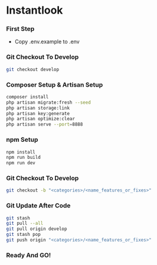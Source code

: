 # Instantlook

### First Step
- Copy .env.example to .env

### Git Checkout To Develop

```bash
git checkout develop
```

### Composer Setup & Artisan Setup

```bash
composer install
php artisan migrate:fresh --seed
php artisan storage:link
php artisan key:generate
php artisan optimize:clear
php artisan serve --port=8888
```

### npm Setup

```bash
npm install
npm run build
npm run dev
```

### Git Checkout To Develop

```bash
git checkout -b "<categories>/<name_features_or_fixes>"
```

### Git Update After Code

```bash
git stash
git pull --all
git pull origin develop
git stash pop
git push origin "<categories>/<name_features_or_fixes>"
```

### Ready And GO! 

